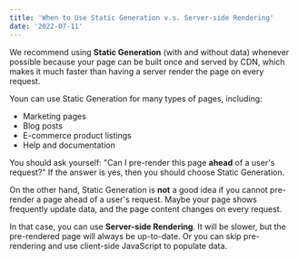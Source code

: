 ```yaml
---
title: 'When to Use Static Generation v.s. Server-side Rendering'
date: '2022-07-11'
---
```


We recommend using **Static Generation** (with and without data) whenever possible because your page can be built once and served by CDN, which makes it much faster than having a server render the page on every request.

Youn can use Static Generation for many types of pages, including:

- Marketing pages
- Blog posts
- E-commerce product listings
- Help and documentation

You should ask yourself: "Can I pre-render this page **ahead** of a user's request?" If the answer is yes, then you should choose Static Generation.

On the other hand, Static Generation is **not** a good idea if you cannot pre-render a page ahead of a user's request. Maybe your page shows frequently update data, and the page content changes on every request.

In that case, you can use **Server-side Rendering**. It will be slower, but the pre-rendered page will always be up-to-date. Or you can skip pre-rendering and use client-side JavaScript to populate data.
